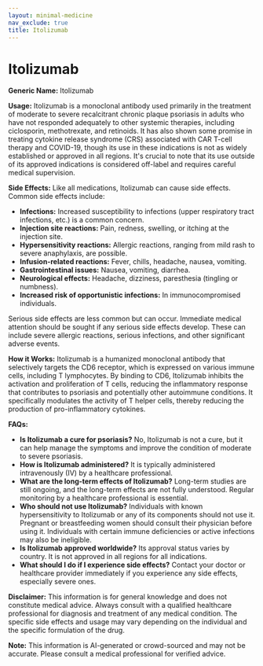 ```yaml
---
layout: minimal-medicine
nav_exclude: true
title: Itolizumab
---
```


# Itolizumab

**Generic Name:** Itolizumab

**Usage:** Itolizumab is a monoclonal antibody used primarily in the treatment of moderate to severe recalcitrant chronic plaque psoriasis in adults who have not responded adequately to other systemic therapies, including ciclosporin, methotrexate, and retinoids.  It has also shown some promise in treating cytokine release syndrome (CRS) associated with CAR T-cell therapy and COVID-19, though its use in these indications is not as widely established or approved in all regions.  It's crucial to note that its use outside of its approved indications is considered off-label and requires careful medical supervision.

**Side Effects:**  Like all medications, Itolizumab can cause side effects.  Common side effects include:

* **Infections:** Increased susceptibility to infections (upper respiratory tract infections, etc.) is a common concern.
* **Injection site reactions:**  Pain, redness, swelling, or itching at the injection site.
* **Hypersensitivity reactions:**  Allergic reactions, ranging from mild rash to severe anaphylaxis, are possible.
* **Infusion-related reactions:** Fever, chills, headache, nausea, vomiting.
* **Gastrointestinal issues:**  Nausea, vomiting, diarrhea.
* **Neurological effects:**  Headache, dizziness, paresthesia (tingling or numbness).
* **Increased risk of opportunistic infections:** In immunocompromised individuals.

Serious side effects are less common but can occur.  Immediate medical attention should be sought if any serious side effects develop.  These can include severe allergic reactions, serious infections, and other significant adverse events.


**How it Works:** Itolizumab is a humanized monoclonal antibody that selectively targets the CD6 receptor, which is expressed on various immune cells, including T lymphocytes. By binding to CD6, Itolizumab inhibits the activation and proliferation of T cells, reducing the inflammatory response that contributes to psoriasis and potentially other autoimmune conditions.  It specifically modulates the activity of T helper cells, thereby reducing the production of pro-inflammatory cytokines.


**FAQs:**

* **Is Itolizumab a cure for psoriasis?** No, Itolizumab is not a cure, but it can help manage the symptoms and improve the condition of moderate to severe psoriasis.
* **How is Itolizumab administered?**  It is typically administered intravenously (IV) by a healthcare professional.
* **What are the long-term effects of Itolizumab?**  Long-term studies are still ongoing, and the long-term effects are not fully understood.  Regular monitoring by a healthcare professional is essential.
* **Who should not use Itolizumab?** Individuals with known hypersensitivity to Itolizumab or any of its components should not use it.  Pregnant or breastfeeding women should consult their physician before using it.  Individuals with certain immune deficiencies or active infections may also be ineligible.
* **Is Itolizumab approved worldwide?**  Its approval status varies by country. It is not approved in all regions for all indications.
* **What should I do if I experience side effects?**  Contact your doctor or healthcare provider immediately if you experience any side effects, especially severe ones.


**Disclaimer:**  This information is for general knowledge and does not constitute medical advice. Always consult with a qualified healthcare professional for diagnosis and treatment of any medical condition.  The specific side effects and usage may vary depending on the individual and the specific formulation of the drug.


**Note:** This information is AI-generated or crowd-sourced and may not be accurate. Please consult a medical professional for verified advice.
